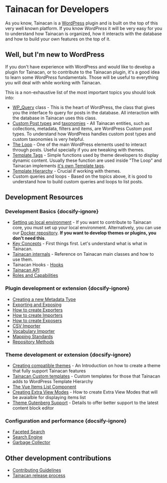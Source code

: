 # Tainacan for Developers

As you know, Tainacan is a [WordPress](https://wordpress.org) plugin and is built on the top of this very well known platform. If you know *WordPress* it will be very easy for you to understand how Tainacan is organized, how it interacts with the database and how to build your own features on the top of it.

## Well, but I'm new to WordPress

If you don't have experience with WordPress and would like to develop a plugin for Tainacan, or to contribute to the Tainacan plugin, it's a good idea to learn some *WordPress* fundamentals. Those will be useful to everything you will deal with while working with Tainacan.

This is a non-exhaustive list of the most important topics you should look into:

* [WP_Query](https://codex.wordpress.org/Class_Reference/WP_Query ':ignore') class - This is the heart of WordPress, the class that gives you the interface fo query for posts in the database. All interaction with the database in Tainacan uses this class.
* [Custom Post types](https://codex.wordpress.org/Post_Types ':ignore') and [taxonomies](https://codex.wordpress.org/Taxonomies ':ignore') - All Tainacan entities, such as collections, metadata, filters and items, are WordPress Custom post types. To understand how WordPress handles custom post types and custom taxonomies is very helpful.
* [The Loop](https://codex.wordpress.org/The_Loop ':ignore') - One of the main WordPress elements used to interact through posts. Useful specially if you are tweaking with themes.
* [Template Tags](https://codex.wordpress.org/Template_Tags ':ignore') - Simple functions used by theme developers to display dynamic content. Usually these function are used inside "The Loop" and Tainacan implements [it's own Template tags](https://github.com/tainacan/tainacan/blob/develop/src/theme-helper/template-tags.php ':ignore').
* [Template Hierarchy](https://developer.wordpress.org/themes/basics/template-hierarchy/ ':ignore') - Crucial if working with themes.
* Custom queries and loops - Based on the topics above, it is good to understand how to build custom queries and loops to list posts.

## Development Resources

### Development Basics {docsify-ignore}

* [Setting up local environment](/dev/setup-local.md) - If you want to contribute to Tainacan core, you must set up your local environment. Alternatively, you can use our [Docker repository](https://github.com/tainacan/tainacan-docker ':ignore'). **If you want to develop themes or plugins, you don't need this**. 
* [Key Concepts](/dev/key-concepts.md) - First things first. Let's understand what is what in Tainacan.
* [Tainacan internals](/dev/internal-api.md) - Reference on Tainacan main classes and how to use them.
* Tainacan Hooks - [Hooks](/dev/hooks.md)
* [Tainacan API](https://tainacan.org/api-docs/ ':ignore')
* [Roles and Capabilities](/dev/roles-capabilities.md) 

### Plugin development or extension {docsify-ignore}
* [Creating a new Metadata Type](/dev/creating-metadata-type.md)
* [Exporting and Exposing](/dev/exporting-and-exposing.md)
* [How to create Exporters](/dev/exporter-flow.md)
* [How to create Importers](/dev/importer-flow.md)
* [How to create Exposers](/dev/exposers.md)
* [CSV Importer](/dev/csv-importer.md)
* [Vocabulary Importer](/dev/vocabulary-importer.md)
* [Mapping Standards](/dev/mapping-standards.md)
* [Repository Methods](/dev/repository-methods.md)
  
### Theme development or extension {docsify-ignore}
* [Creating compatible themes](/dev/creating-compatible-themes.md) - An Introduction on how to create a theme that fully support Tainacan features
* [Tainacan Custom templates](/dev/custom-templates.md) - Custom templates for those that Tainacan adds to WordPress Template Hierarchy
* [The Vue Items List Component](/dev/the-vue-items-list-component.md)
* [Creating Extra View Modes](/dev/extra-view-modes) - How to create Extra View Modes that will be avaialble for displaying items list
* [Theme Gutenberg Support](/dev/theme-gutenberg-support.md) - Details to offer better support to the latest content block editor

### Configuration and performance {docsify-ignore}

* [Faceted Search](/dev/faceted-search.md)
* [Search Engine](/dev/search-engine.md)
* [Garbage Collector](/dev/garbage-collector.md)

## Other development contributions

* [Contributing Guidelines](/dev/CONTRIBUTING.md)
* [Tainacan release process](/dev/release.md)


